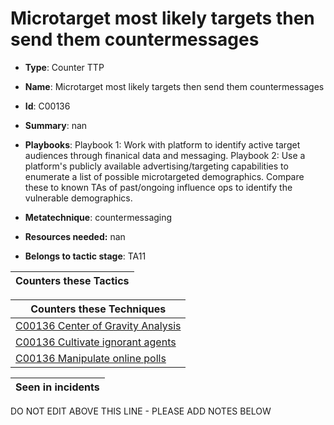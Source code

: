 # Microtarget most likely targets then send them countermessages

* **Type**: Counter TTP

* **Name**: Microtarget most likely targets then send them countermessages

* **Id**: C00136

* **Summary**: nan

* **Playbooks**: Playbook 1: Work with platform to identify active target audiences through finanical data and messaging.
Playbook 2: Use a platform's publicly available advertising/targeting capabilities to enumerate a list of possible microtargeted demographics.  Compare these to known TAs of past/ongoing influence ops to identify the vulnerable demographics. 


* **Metatechnique**: countermessaging

* **Resources needed:** nan

* **Belongs to tactic stage**: TA11


| Counters these Tactics |
| ---------------------- |



| Counters these Techniques |
| ------------------------- |
| [C00136 Center of Gravity Analysis](../techniques/C00136.md) |
| [C00136 Cultivate ignorant agents](../techniques/C00136.md) |
| [C00136 Manipulate online polls](../techniques/C00136.md) |



| Seen in incidents |
| ----------------- |


DO NOT EDIT ABOVE THIS LINE - PLEASE ADD NOTES BELOW